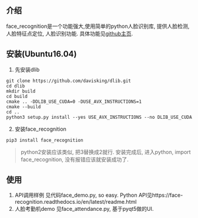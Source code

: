 介绍
---
face_recognition是一个功能强大,使用简单的python人脸识别库, 提供人脸检测, 人脸特征点定位, 人脸识别功能. 具体功能见[github主页](https://github.com/ageitgey/face_recognition). 

安装(Ubuntu16.04)
---
1. 先安装dlib
```
git clone https://github.com/davisking/dlib.git
cd dlib
mkdir build
cd build
cmake .. -DDLIB_USE_CUDA=0 -DUSE_AVX_INSTRUCTIONS=1
cmake --build
cd ..
python3 setup.py install --yes USE_AVX_INSTRUCTIONS --no DLIB_USE_CUDA
```
2. 安装face_recognition
```
pip3 install face_recognition
```

> python2安装应该类似, 把3替换成2就行. 安装完成后, 进入python, import face_recognition, 没有报错应该就安装成功了.

使用
---
1. API调用样例
见代码face_demo.py, so easy.
Python API见https://face-recognition.readthedocs.io/en/latest/readme.html
2. 人脸考勤机demo
见face_attendance.py, 基于pyqt5做的UI.